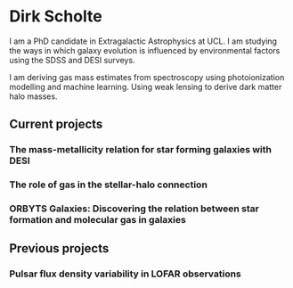 # Dirk Scholte

I am a PhD candidate in Extragalactic Astrophysics at UCL. I am studying the ways in which galaxy evolution is influenced by environmental factors using the SDSS and DESI surveys.

I am deriving gas mass estimates from spectroscopy using photoionization modelling and machine learning. Using weak lensing to derive dark matter halo masses.

## Current projects

### The mass-metallicity relation for star forming galaxies with DESI

### The role of gas in the stellar-halo connection

### ORBYTS Galaxies: Discovering the relation between star formation and molecular gas in galaxies

## Previous projects

### Pulsar flux density variability in LOFAR observations
